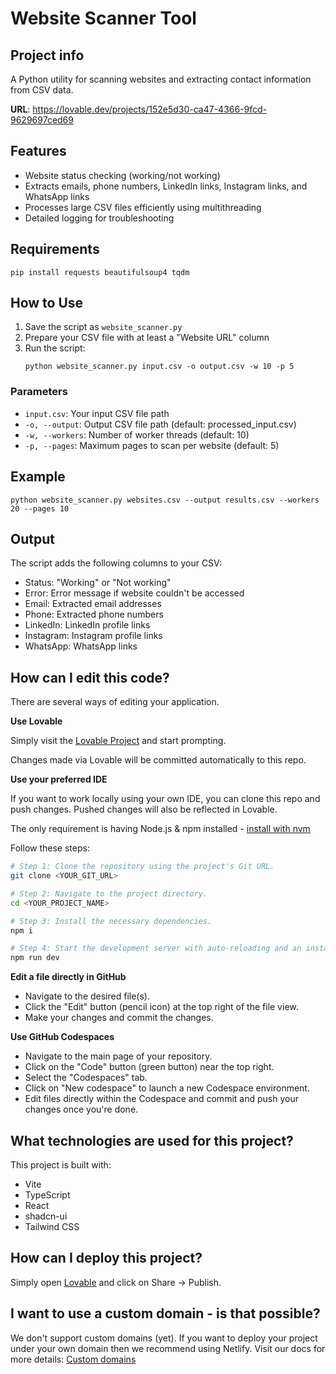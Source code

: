 
# Website Scanner Tool

## Project info

A Python utility for scanning websites and extracting contact information from CSV data.

**URL**: https://lovable.dev/projects/152e5d30-ca47-4366-9fcd-9629697ced69

## Features

- Website status checking (working/not working)
- Extracts emails, phone numbers, LinkedIn links, Instagram links, and WhatsApp links
- Processes large CSV files efficiently using multithreading
- Detailed logging for troubleshooting

## Requirements

```
pip install requests beautifulsoup4 tqdm
```

## How to Use

1. Save the script as `website_scanner.py`
2. Prepare your CSV file with at least a "Website URL" column
3. Run the script:
   ```
   python website_scanner.py input.csv -o output.csv -w 10 -p 5
   ```

### Parameters

- `input.csv`: Your input CSV file path
- `-o, --output`: Output CSV file path (default: processed_input.csv)
- `-w, --workers`: Number of worker threads (default: 10)
- `-p, --pages`: Maximum pages to scan per website (default: 5)

## Example

```
python website_scanner.py websites.csv --output results.csv --workers 20 --pages 10
```

## Output

The script adds the following columns to your CSV:
- Status: "Working" or "Not working"
- Error: Error message if website couldn't be accessed
- Email: Extracted email addresses
- Phone: Extracted phone numbers
- LinkedIn: LinkedIn profile links
- Instagram: Instagram profile links
- WhatsApp: WhatsApp links

## How can I edit this code?

There are several ways of editing your application.

**Use Lovable**

Simply visit the [Lovable Project](https://lovable.dev/projects/152e5d30-ca47-4366-9fcd-9629697ced69) and start prompting.

Changes made via Lovable will be committed automatically to this repo.

**Use your preferred IDE**

If you want to work locally using your own IDE, you can clone this repo and push changes. Pushed changes will also be reflected in Lovable.

The only requirement is having Node.js & npm installed - [install with nvm](https://github.com/nvm-sh/nvm#installing-and-updating)

Follow these steps:

```sh
# Step 1: Clone the repository using the project's Git URL.
git clone <YOUR_GIT_URL>

# Step 2: Navigate to the project directory.
cd <YOUR_PROJECT_NAME>

# Step 3: Install the necessary dependencies.
npm i

# Step 4: Start the development server with auto-reloading and an instant preview.
npm run dev
```

**Edit a file directly in GitHub**

- Navigate to the desired file(s).
- Click the "Edit" button (pencil icon) at the top right of the file view.
- Make your changes and commit the changes.

**Use GitHub Codespaces**

- Navigate to the main page of your repository.
- Click on the "Code" button (green button) near the top right.
- Select the "Codespaces" tab.
- Click on "New codespace" to launch a new Codespace environment.
- Edit files directly within the Codespace and commit and push your changes once you're done.

## What technologies are used for this project?

This project is built with:

- Vite
- TypeScript
- React
- shadcn-ui
- Tailwind CSS

## How can I deploy this project?

Simply open [Lovable](https://lovable.dev/projects/152e5d30-ca47-4366-9fcd-9629697ced69) and click on Share -> Publish.

## I want to use a custom domain - is that possible?

We don't support custom domains (yet). If you want to deploy your project under your own domain then we recommend using Netlify. Visit our docs for more details: [Custom domains](https://docs.lovable.dev/tips-tricks/custom-domain/)
